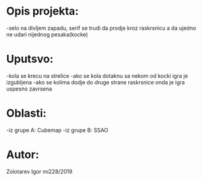 # Opis projekta:
-selo na divljem zapadu, serif se trudi da prodje kroz raskrsnicu a da ujedno ne udari nijednog pesaka(kocke)

# Uputsvo:
-kola se krecu na strelice
-ako se kola dotaknu sa nekom od kocki igra je izgubljena
-ako se kolima dodje do druge strane raskrsnice onda je igra uspesno zavrsena

# Oblasti:
-iz grupe A: Cubemap
-iz grupe B: SSAO

# Autor:
Zolotarev Igor mi228/2019
